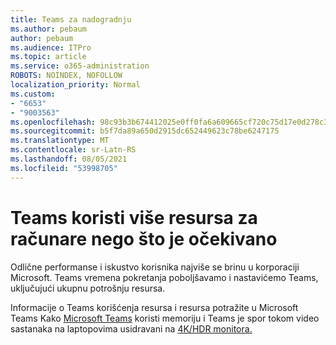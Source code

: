 ```yaml
---
title: Teams za nadogradnju
ms.author: pebaum
author: pebaum
ms.audience: ITPro
ms.topic: article
ms.service: o365-administration
ROBOTS: NOINDEX, NOFOLLOW
localization_priority: Normal
ms.custom:
- "6653"
- "9003563"
ms.openlocfilehash: 98c93b3b674412025e0ff0fa6a609665cf720c75d17e0d278c3abe123d5ec01c
ms.sourcegitcommit: b5f7da89a650d2915dc652449623c78be6247175
ms.translationtype: MT
ms.contentlocale: sr-Latn-RS
ms.lasthandoff: 08/05/2021
ms.locfileid: "53998705"
---
```

# <a name="teams-is-using-more-computer-resources-than-expected"></a>Teams koristi više resursa za računare nego što je očekivano

Odlične performanse i iskustvo korisnika najviše se brinu u korporaciji Microsoft. Teams vremena pokretanja poboljšavamo i nastavićemo Teams, uključujući ukupnu potrošnju resursa.  

Informacije o Teams korišćenja resursa i resursa potražite u Microsoft Teams Kako [Microsoft Teams](https://docs.microsoft.com/microsoftteams/teams-memory-usage-perf) koristi memoriju i Teams je spor tokom video sastanaka na laptopovima usidravani na [4K/HDR monitora.](https://docs.microsoft.com/MicrosoftTeams/troubleshoot/known-issues/teams-slow-video-meetings-laptops-4k)

